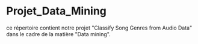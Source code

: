 # Projet_Data_Mining
ce répertoire contient notre projet "Classify Song Genres from Audio Data" dans le cadre de la matière "Data mining". 
